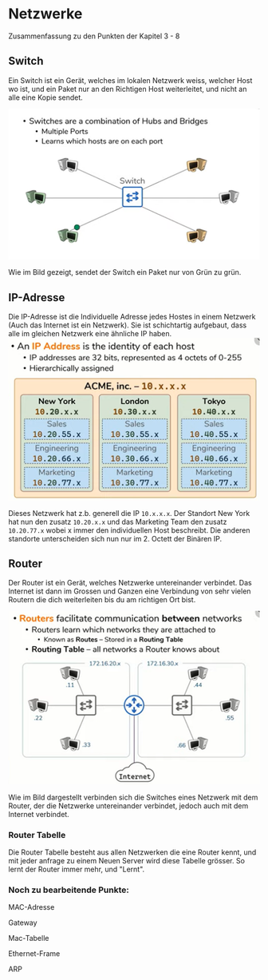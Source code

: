 # Netzwerke

Zusammenfassung zu den Punkten der Kapitel 3 - 8

## Switch

Ein Switch ist ein Gerät, welches im lokalen Netzwerk weiss, welcher Host wo ist, und ein Paket nur an den Richtigen Host weiterleitet, und nicht an alle eine Kopie sendet. 

![](img/switch.png)

Wie im Bild gezeigt, sendet der Switch ein Paket nur von Grün zu grün.

## IP-Adresse

Die IP-Adresse ist die Individuelle Adresse jedes Hostes in einem Netzwerk (Auch das Internet ist ein Netzwerk). Sie ist schichtartig aufgebaut, dass alle im gleichen Netzwerk eine ähnliche IP haben.
![](img/ip.png)

Dieses Netzwerk hat z.b. generell die IP `10.x.x.x`. Der Standort New York hat nun den zusatz `10.20.x.x` und das Marketing Team den zusatz `10.20.77.x` wobei x immer den individuellen Host beschreibt. Die anderen standorte unterscheiden sich nun nur im 2. Octett der Binären IP.

## Router

Der Router ist ein Gerät, welches Netzwerke untereinander verbindet. Das Internet ist dann im Grossen und Ganzen eine Verbindung von sehr vielen Routern die dich weiterleiten bis du am richtigen Ort bist.

![](img/router.png)

Wie im Bild dargestellt verbinden sich die Switches eines Netzwerk mit dem Router, der die Netzwerke untereinander verbindet, jedoch auch mit dem Internet verbindet.

### Router Tabelle

Die Router Tabelle besteht aus allen Netzwerken die eine Router kennt, und mit jeder anfrage zu einem Neuen Server wird diese Tabelle grösser. So lernt der Router immer mehr, und "Lernt".

### Noch zu bearbeitende Punkte:

MAC-Adresse

Gateway

Mac-Tabelle

Ethernet-Frame

ARP